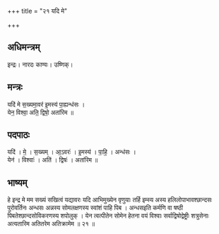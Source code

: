 +++
title = "२१ यदि मे"

+++
## अधिमन्त्रम्
इन्द्रः। नारदः काण्वः। उष्णिक्।

## मन्त्रः
यदि॑ मे स॒ख्यमा॒वर॑ इ॒मस्य॑ पा॒ह्यन्ध॑सः ।  
येन॒ विश्वा॒ अति॒ द्विषो॒ अता॑रिम ॥

## पदपाठः
यदि॑ । मे॒ । स॒ख्यम् । आ॒ऽवरः॑ । इ॒मस्य॑ । पा॒हि॒ । अन्ध॑सः ।  
येन॑ । विश्वाः॑ । अति॑ । द्विषः॑ । अता॑रिम ॥

## भाष्यम्
हे इन्द्र मे मम सख्यं सखित्वं यद्यावरः यदि आभिमुख्येन वृणुयाः तर्हि इम्स्य अस्य हलिलोपाभावश्छान्दसः पुरोवर्तिनः अन्धसः अन्नस्य सोमलक्षणस्य स्वांशं पाहि पिब । अन्धसइति कर्मणि वा षष्ठी पिबतेश्छान्दसोविकरणस्य शपोलुक् । येन त्वत्पीतेन सोमेन हेतना वयं विश्वाः सर्वाद्विषोद्वेष्ट्रीः शत्रुसेनाः अत्यतारिम अतितरेम अतिक्रामेम ॥ २१ ॥
